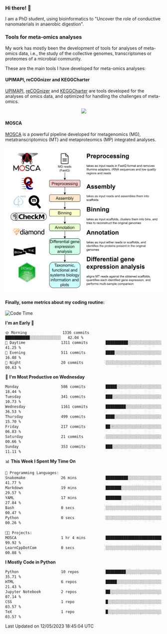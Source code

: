 ### Hi there! 👋

I am a PhD student, using bioinformatics to "Uncover the role of conductive nanomaterials in anaerobic digestion".

### Tools for meta-omics analyses

My work has mostly been the development of tools for analyses of meta-omics data, i.e., the study of the collective genomes, transcriptomes or proteomes of a microbial community.

These are the main tools I have developed for meta-omics analyses:

#### UPIMAPI, reCOGnizer and KEGGCharter

[UPIMAPI](https://github.com/iquasere/UPIMAPI), [reCOGnizer](https://github.com/iquasere/reCOGnizer) and [KEGGCharter](https://github.com/iquasere/KEGGCharter) are tools developed for the analyses of omics data, and optimized for handling the challenges of meta-omics.

<p align="center">
    <img src="assets/annotation_paper.png">
</p>

#### MOSCA

[MOSCA](https://github.com/iquasere/MOSCA) is a powerful pipeline developed for metagenomics (MG), metatranscriptomics (MT) and metaproteomics (MP) integrated analyses.

<p align="center">
    <img src="assets/mosca_workflow.png" align="center" width="700">
</p>


#### Finally, some metrics about my coding routine:

<!--START_SECTION:waka-->
![Code Time](http://img.shields.io/badge/Code%20Time-563%20hrs%2035%20mins-blue)

**I'm an Early 🐤** 

```text
🌞 Morning                1336 commits        ███████████░░░░░░░░░░░░░░   42.04 % 
🌆 Daytime                1311 commits        ██████████░░░░░░░░░░░░░░░   41.25 % 
🌃 Evening                511 commits         ████░░░░░░░░░░░░░░░░░░░░░   16.08 % 
🌙 Night                  20 commits          ░░░░░░░░░░░░░░░░░░░░░░░░░   00.63 % 
```
📅 **I'm Most Productive on Wednesday** 

```text
Monday                   586 commits         █████░░░░░░░░░░░░░░░░░░░░   18.44 % 
Tuesday                  341 commits         ███░░░░░░░░░░░░░░░░░░░░░░   10.73 % 
Wednesday                1161 commits        █████████░░░░░░░░░░░░░░░░   36.53 % 
Thursday                 499 commits         ████░░░░░░░░░░░░░░░░░░░░░   15.70 % 
Friday                   217 commits         ██░░░░░░░░░░░░░░░░░░░░░░░   06.83 % 
Saturday                 21 commits          ░░░░░░░░░░░░░░░░░░░░░░░░░   00.66 % 
Sunday                   353 commits         ███░░░░░░░░░░░░░░░░░░░░░░   11.11 % 
```


📊 **This Week I Spent My Time On** 

```text
💬 Programming Languages: 
Snakemake                26 mins             ██████████░░░░░░░░░░░░░░░   41.77 % 
Markdown                 19 mins             ███████░░░░░░░░░░░░░░░░░░   29.57 % 
YAML                     17 mins             ███████░░░░░░░░░░░░░░░░░░   27.84 % 
Bash                     0 secs              ░░░░░░░░░░░░░░░░░░░░░░░░░   00.47 % 
Python                   0 secs              ░░░░░░░░░░░░░░░░░░░░░░░░░   00.26 % 

🐱‍💻 Projects: 
MOSCA                    1 hr 4 mins         █████████████████████████   99.92 % 
LearnCppDotCom           0 secs              ░░░░░░░░░░░░░░░░░░░░░░░░░   00.08 % 
```

**I Mostly Code in Python** 

```text
Python                   10 repos            █████████░░░░░░░░░░░░░░░░   35.71 % 
HTML                     6 repos             █████░░░░░░░░░░░░░░░░░░░░   21.43 % 
Jupyter Notebook         2 repos             ██░░░░░░░░░░░░░░░░░░░░░░░   07.14 % 
CSS                      1 repo              █░░░░░░░░░░░░░░░░░░░░░░░░   03.57 % 
TeX                      1 repo              █░░░░░░░░░░░░░░░░░░░░░░░░   03.57 % 
```




 Last Updated on 12/05/2023 18:45:04 UTC
<!--END_SECTION:waka-->
